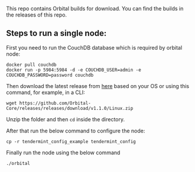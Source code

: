 This repo contains Orbital builds for download. You can find the builds in the releases of this repo.

## Steps to run a single node:

First you need to run the CouchDB database which is required by orbital node:

```
docker pull couchdb
docker run -p 5984:5984 -d -e COUCHDB_USER=admin -e COUCHDB_PASSWORD=password couchdb
```

Then download the latest release from [here](https://github.com/Orbital-Core/releases/releases) based on your OS or using this command, for example, in a CLI:

```
wget https://github.com/Orbital-Core/releases/releases/download/v1.1.0/Linux.zip
```

Unzip the folder and then `cd` inside the directory. 

After that run the below command to configure the node:

```
cp -r tendermint_config_example tendermint_config
```

Finally run the node using the below command

```
./orbital
```
